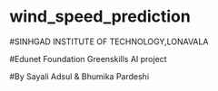 # wind_speed_prediction
#SINHGAD INSTITUTE OF TECHNOLOGY,LONAVALA


#Edunet Foundation Greenskills AI project


#By Sayali Adsul & Bhumika Pardeshi
